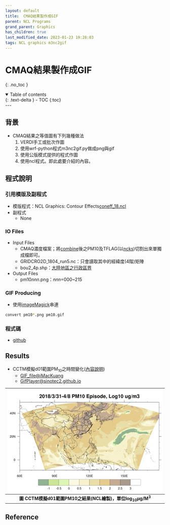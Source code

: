 ```yaml
---
layout: default
title:  CMAQ結果製作成GIF
parent: NCL Programs
grand_parent: Graphics
has_children: true
last_modified_date: 2023-01-23 19:28:03
tags: NCL graphics m3nc2gif
---
```


# CMAQ結果製作成GIF
{: .no_toc }

<details open markdown="block">
  <summary>
    Table of contents
  </summary>
  {: .text-delta }
- TOC
{:toc}
</details>
---

## 背景

- CMAQ結果之等值圖有下列幾種做法
  1. VERDI手工或批次作圖
  2. 使用wrf-python程式m3nc2gif.py做成png與gif
  3. 使用公版模式提供的程式作圖
  4. 使用ncl程式。即此處要介紹的內容。

## 程式說明

### 引用模版及副程式

- 模版程式：NCL Graphics: Contour Effects[coneff_18.ncl](https://www.ncl.ucar.edu/Applications/Scripts/coneff_18.ncl)
- 副程式
  - None

### IO Files

- Input Files
  - CMAQ濃度檔案；將[combine](https://sinotec2.github.io/Focus-on-Air-Quality/GridModels/POST/run_combMM_R_DM/)後之PM10及TFLAG(以[ncks]())切割出來單獨成檔即可。
  - GRIDCRO2D_1804_run5.nc：只會讀取其中的經緯度(4階)矩陣
  - bou2_4p.shp：[大陸地區之行政區界](https://github.com/GuangchuangYu/chinamap/blob/master/inst/extdata/china/bou2_4p.shp)
- Output Files
  - pm10*nnn*.png：*nnn*=000~215

### GIF Producing

- 使用[imageMagick](https://imagemagick.org/script/convert.php)串連

```bash
convert pm10*.png pm10.gif
```

### 程式碼

- [github](https://github.com/sinotec2/cmaq_relatives/blob/master/post/pm10.ncl)

## Results

- CCTM模擬d01範圍PM<sub>10</sub>之時間變化([內容說明](../../../GridModels/Abundant_NoG_Runs/CWBWRF_15k.md))
  - [GIF_file@iMacKuang](http://sinotec24.com/soong/pm10.gif)
  - [GifPlayer@sinotec2.github.io](https://sinotec2.github.io/cmaqprog/NCL_China_WBDust/)

| ![pm10_ncl.PNG](https://github.com/sinotec2/Focus-on-Air-Quality/raw/main/assets/images/pm10_ncl.PNG) |
|:--:|
| <b>圖 CCTM模擬d01範圍PM10之結果(NCL繪製)，單位log<sub>10</sub>&mu;g/M<sup>3</sup> </b>|  

## Reference
